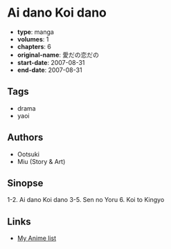 # Ai dano Koi dano

-   **type**: manga
-   **volumes**: 1
-   **chapters**: 6
-   **original-name**: 愛だの恋だの
-   **start-date**: 2007-08-31
-   **end-date**: 2007-08-31

## Tags

-   drama
-   yaoi

## Authors

-   Ootsuki
-   Miu (Story & Art)

## Sinopse

1-2. Ai dano Koi dano
3-5. Sen no Yoru 6. Koi to Kingyo

## Links

-   [My Anime list](https://myanimelist.net/manga/18294/Ai_dano_Koi_dano)

